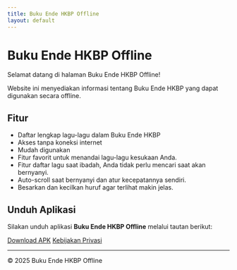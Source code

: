 ```yaml
---
title: Buku Ende HKBP Offline
layout: default
---
```


# Buku Ende HKBP Offline

Selamat datang di halaman Buku Ende HKBP Offline!

Website ini menyediakan informasi tentang Buku Ende HKBP yang dapat digunakan secara offline.

## Fitur
- Daftar lengkap lagu-lagu dalam Buku Ende HKBP
- Akses tanpa koneksi internet
- Mudah digunakan
- Fitur favorit untuk menandai lagu-lagu kesukaan Anda.
- Fitur daftar lagu saat ibadah, Anda tidak perlu mencari saat akan bernyanyi.
- Auto-scroll saat bernyanyi dan atur kecepatannya sendiri.
- Besarkan dan kecilkan huruf agar terlihat makin jelas.

## Unduh Aplikasi
Silakan unduh aplikasi **Buku Ende HKBP Offline** melalui tautan berikut:

[Download APK](https://play.google.com/store/apps/details?id=com.mariosandoz.bukuende)
[Kebijakan Privasi](https://mariosandoz.github.io/privacy-policy.html)

---

© 2025 Buku Ende HKBP Offline
